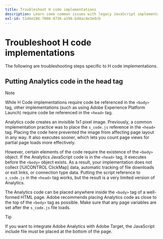 ```yaml
---
title: Troubleshoot H code implementations
description: Learn some common issues with legacy JavaScript implementations.
exl-id: 51d6e286-7008-4736-a196-bd8ac4e3e9cb
---
```

# Troubleshoot H code implementations

The following are troubleshooting steps specific to H code implementations.

## Putting Analytics code in the head tag

>[!NOTE]
>
>While H Code implementations require code be referenced in the `<body>` tag, other implementations (such as using Adobe Experience Platform Launch) require code be referenced in the `<head>` tag.

Analytics code creates an invisible 1x1 pixel image. Previously, a common implementation practice was to place the `s_code.js` reference in the `<head>` tag. Placing the code here prevented the image from affecting page layout in any way. It also executes sooner, which lets you count page views for partial page loads more effectively.

However, certain elements of the code require the existence of the `<body>` object. If the Analytics JavaScript code is in the `<head>` tag, it executes before the `<body>` object exists. As a result, your implementation does not collect [!UICONTROL ClickMap] data, automatic tracking of file downloads or exit links, or connection type data. Putting the script reference to `s_code.js` in the `<head>` tag works, but the result is a very limited version of Analytics.

The Analytics code can be placed anywhere inside the `<body>` tag of a well-formed HTML page. Adobe recommends placing Analytics code as close to the top of the `<body>` tag as possible. Make sure that any page variables are set after the `s_code.js` file loads.

>[!TIP]
>
>If you want to integrate Adobe Analytics with Adobe Target, the JavaScript include file must be placed at the bottom of the page.

